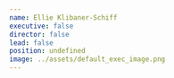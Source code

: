 ```yaml
---
name: Ellie Klibaner-Schiff
executive: false
director: false
lead: false
position: undefined
image: ../assets/default_exec_image.png
---
```

